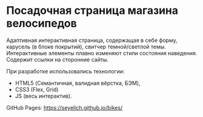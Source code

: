 # Посадочная страница магазина велосипедов
Адаптивная интерактивная страница, содержащая в себе форму, карусель (в блоке покрытий), свитчер темной/светлой темы. Интерактивные элементы плавно изменяют стили состояния наведения.
Содержит ссылки на сторонние сайты.

При разработке использовались технологии:
* HTML5 (Семантичная, валидная вёрстка, БЭМ),
* CSS3 (Flex, Grid)
* JS (весь интерактив).

GitHub Pages: 
https://seyelich.github.io/bikes/
